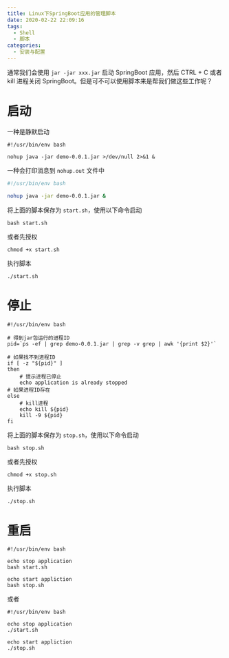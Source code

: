 ```yaml
---
title: Linux下SpringBoot应用的管理脚本
date: 2020-02-22 22:09:16
tags:
  - Shell
  - 脚本
categories:
  - 安装与配置
---
```


通常我们会使用 `jar -jar xxx.jar` 启动 SpringBoot 应用，然后 CTRL + C 或者 kill 进程关闭 SpringBoot。但是可不可以使用脚本来是帮我们做这些工作呢？

<!-- more -->

# 启动

一种是静默启动

```shell
#!/usr/bin/env bash

nohup java -jar demo-0.0.1.jar >/dev/null 2>&1 &
```

一种会打印消息到 `nohup.out` 文件中

```sh
#!/usr/bin/env bash

nohup java -jar demo-0.0.1.jar &
```

将上面的脚本保存为 `start.sh`，使用以下命令启动

```
bash start.sh
```

或者先授权

```
chmod +x start.sh
```

执行脚本

```
./start.sh
```

# 停止

```shell
#!/usr/bin/env bash

# 得到jar包运行的进程ID
pid=`ps -ef | grep demo-0.0.1.jar | grep -v grep | awk '{print $2}'`

# 如果找不到进程ID
if [ -z "${pid}" ]
then
    # 提示进程已停止
    echo application is already stopped
# 如果进程ID存在
else
    # kill进程
    echo kill ${pid}
    kill -9 ${pid}
fi
```

将上面的脚本保存为 `stop.sh`，使用以下命令启动

```
bash stop.sh
```

或者先授权

```
chmod +x stop.sh
```

执行脚本

```
./stop.sh
```

# 重启

```shell
#!/usr/bin/env bash

echo stop application
bash start.sh

echo start appliction
bash stop.sh
```

或者

```shell
#!/usr/bin/env bash

echo stop application
./start.sh

echo start appliction
./stop.sh
```